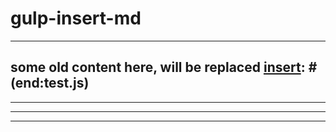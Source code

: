 # gulp-insert-md

---
[insert]: # (start:test.js)
some old content here, will be replaced
[insert]: # (end:test.js)
---
[insert]: # (start:test1.js|grep|doc)
---
[insert]: # (end:test2.js|grep)
---
[insert]: # (end:test3.js)
---
